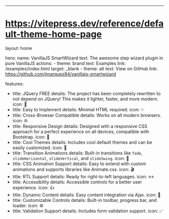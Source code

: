 ---
# https://vitepress.dev/reference/default-theme-home-page
layout: home

hero:
  name: VanillaJS SmartWizard
  text: The awesome step wizard plugin in pure VanillaJS
  actions:
    - theme: brand
      text: Examples
      link: /examples/index.html
      target: _blank
    - theme: alt
      text: View on GitHub
      link: https://github.com/jmarquez84/vanillajs-smartwizard

features:
  - title: JQuery FREE
    details: The project has been completely rewritten to not depend on JQuery! This makes it lighter, faster, and more modern.
    icon: 🚀
  - title: Easy to Implement
    details: Minimal HTML required.
    icon: ✨
  - title: Cross-Browser Compatible
    details: Works on all modern browsers.
    icon: 🌐
  - title: Responsive Design
    details: Designed with a responsive CSS approach for a perfect experience on all devices, compatible with Bootstrap.
    icon: 📱
  - title: Cool Themes
    details: Includes cool default themes and can be easily customized.
    icon: 🎨
  - title: Transition Animations
    details: Built-in transitions like `fade`, `slideHorizontal`, `slideVertical`, and `slideSwing`.
    icon: 💫
  - title: CSS Animation Support
    details: Easy to extend with custom animations and supports libraries like Animate.css.
    icon: 🎬
  - title: RTL Support
    details: Ready for right-to-left languages.
    icon: ↔️
  - title: Accessibility
    details: Accessible controls for a better user experience.
    icon: 👍
  - title: Dynamic Content
    details: Easy content integration via Ajax.
    icon: 📡
  - title: Customizable Controls
    details: Built-in toolbar, progress bar, and loader.
    icon: ⚙️
  - title: Validation Support
    details: Includes form validation support.
    icon: ✅


